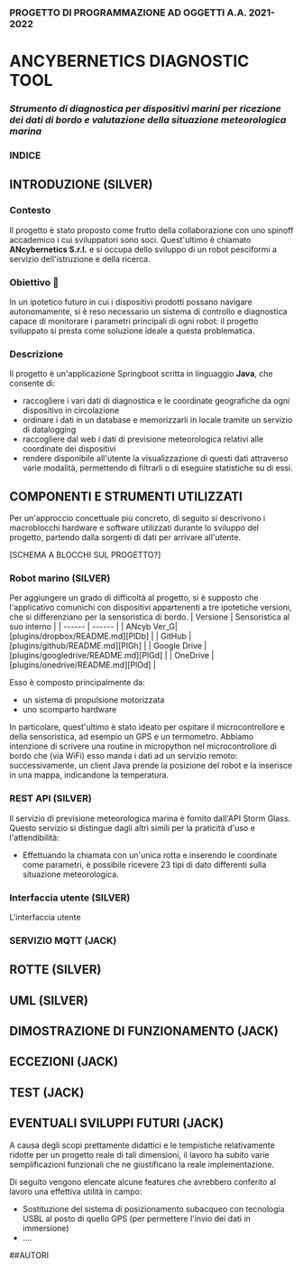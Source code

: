 ### PROGETTO DI PROGRAMMAZIONE AD OGGETTI A.A. 2021-2022
# ANCYBERNETICS DIAGNOSTIC TOOL 
### *Strumento di diagnostica per dispositivi marini per ricezione dei dati di bordo e valutazione della situazione meteorologica marina*

### INDICE

## INTRODUZIONE (SILVER)

### Contesto

Il progetto è stato proposto come frutto della collaborazione con uno spinoff accademico i cui sviluppatori sono soci.
Quest'ultimo è chiamato **ANcybernetics S.r.l.** e si occupa dello sviluppo di un robot pesciformi a servizio dell'istruzione e della ricerca.

### Obiettivo 🎯

In un ipotetico futuro in cui i dispositivi prodotti possano navigare autonomamente, si è reso necessario un sistema di controllo e diagnostica capace di monitorare i parametri principali di ogni robot: il progetto sviluppato si presta come soluzione ideale a questa problematica.

### Descrizione

Il progetto è un'applicazione Springboot scritta in linguaggio **Java**,  che consente di:
- raccogliere i vari dati di diagnostica e le coordinate geografiche da ogni dispositivo in circolazione
- ordinare i dati in un database e memorizzarli in locale tramite un servizio di datalogging
- raccogliere dal web i dati di previsione meteorologica relativi alle coordinate dei dispositivi 
- rendere disponibile all'utente la visualizzazione di questi dati attraverso varie modalità, permettendo di filtrarli o di eseguire statistiche su di essi.

## COMPONENTI E STRUMENTI UTILIZZATI
Per un'approccio concettuale più concreto, di seguito si descrivono i macroblocchi hardware e software utilizzati durante lo sviluppo del progetto, partendo dalla sorgenti di dati per arrivare all'utente.

[SCHEMA A BLOCCHI SUL PROGETTO?]

### Robot marino (SILVER)

Per aggiungere un grado di difficoltà al progetto, si è supposto che l'applicativo comunichi con dispositivi appartenenti a tre ipotetiche versioni, che si differenziano per la sensoristica di bordo.
| Versione | Sensoristica al suo interno |
| ------ | ------ |
| ANcyb Ver_G| [plugins/dropbox/README.md][PlDb] |
| GitHub | [plugins/github/README.md][PlGh] |
| Google Drive | [plugins/googledrive/README.md][PlGd] |
| OneDrive | [plugins/onedrive/README.md][PlOd] |




Esso è composto principalmente da:
- un sistema di propulsione motorizzata
- uno scomparto hardware

In particolare, quest'ultimo è stato ideato per ospitare il microcontrollore e della sensoristica, ad esempio un GPS e un termometro.
Abbiamo intenzione di scrivere una routine in micropython nel microcontrollore di bordo che (via WiFi) esso manda i dati ad un servizio remoto: 
successivamente, un client Java prende la posizione del robot e la inserisce in una mappa, indicandone la temperatura.


### REST API (SILVER)

Il servizio di previsione meteorologica marina è fornito dall'API Storm Glass. 
Questo servizio si distingue dagli altri simili per la praticità d'uso e l'attendibilità:
- Effettuando la chiamata con un'unica rotta e inserendo le coordinate come parametri, è possibile ricevere 23 tipi di dato differenti sulla situazione meteorologica.

### Interfaccia utente (SILVER)

L'interfaccia utente 

### SERVIZIO MQTT (JACK)



## ROTTE (SILVER)

## UML (SILVER)

## DIMOSTRAZIONE DI FUNZIONAMENTO (JACK)

## ECCEZIONI (JACK)

## TEST (JACK)

## EVENTUALI SVILUPPI FUTURI (JACK)

A causa degli scopi prettamente didattici e le tempistiche relativamente ridotte per un progetto reale di tali dimensioni, 
il lavoro ha subito varie semplificazioni funzionali che ne giustificano la reale implementazione.

Di seguito vengono elencate alcune features che avrebbero conferito al lavoro una effettiva utilità in campo:

- Sostituzione del sistema di posizionamento subacqueo con tecnologia USBL al posto di quello GPS (per permettere l'invio dei dati in immersione)
- ....

##AUTORI



